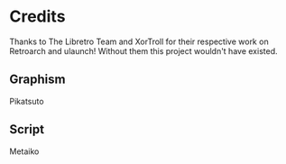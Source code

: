 # Credits
Thanks to The Libretro Team and XorTroll for their respective work on Retroarch and ulaunch! Without them this project wouldn't have existed.
## Graphism
Pikatsuto
## Script
Metaiko
